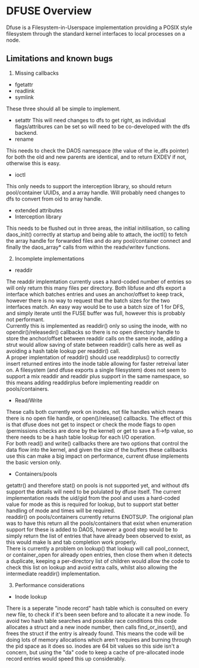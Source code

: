# DFUSE Overview

Dfuse is a Filesystem-in-Userspace implementation providing a POSIX style filesystem through the standard kernel interfaces to local processes on a node.

## Limitations and known bugs

1. Missing callbacks
 * fgetattr
 * readlink
 * symlink

These three should all be simple to implement.

 * setattr
This will need changes to dfs to get right, as individual flags/attribures can be set so will need to be co-developed with the dfs backend.
 * rename

This needs to check the DAOS namespace (the value of the ie_dfs pointer) for both the old and new parents are identical, and to return EXDEV if not, otherwise this is easy.
 * ioctl

This only needs to support the interception library, so should return pool/container UUIDs, and a array handle.  Will probably need changes to dfs to convert from oid to array handle.
 * extended attributes
 * Interception library

This needs to be flushed out in three areas, the initial initilisation, so calling daos_init() correctly at startup and being able to attach, the ioctl() to fetch the array handle for forwarded files and do any pool/container connect and finally the daos_array* calls from within the readv/writev functions.

2. Incomplete implementations
 * readdir
 
The readdir implemtation currently uses a hard-coded number of entries so will only return this many files per directory.  Both libfuse and dfs export a interface which batches entries and uses an anchor/offset to keep track, however there is no way to request that the batch sizes for the two interfaces match.  An easy way would be to use a batch size of 1 for DFS, and simply iterate until the FUSE buffer was full, however this is probably not performant.  
Currently this is implemented as readdir() only so using the inode, with no opendir()/releasedir() callbacks so there is no open directory handle to store the anchor/offset between readdir calls on the same inode, adding a strut would allow saving of state between readdir() calls here as well as avoiding a hash table lookup per readdir() call.  
A proper implentation of readdir() should use readdirplus() to correctly insert returned entires into the inode table allowing for faster retreival later on.  A filesystem (and dfuse exports a single filesystem) does not seem to support a mix readdir and readdir plus support in the same namespace, so this means adding readdirplus before implementing readdir on pools/containers.

 * Read/Write

These calls both currently work on inodes, not file handles which means there is no open file handle, or open()/release() callbacks.  The effect of this is that dfuse does not get to inspect or check the mode flags to open (permissions checks are done by the kernel) or get to save a fi->fp value, so there needs to be a hash table lookup for each I/O operation.  
For both read() and write() callbacks there are two options that control the data flow into the kernel, and given the size of the buffers these callbacks use this can make a big impact on performance, current dfuse implements the basic version only.

 * Containers/pools
 
 getattr() and therefore stat() on pools is not supported yet, and without dfs support the details will need to be polulated by dfuse itself.  The current implementation reads the uid/gid from the pool and uses a hard-coded value for mode as this is required for lookup, but to support stat better handling of mode and times will be required.  
 readdir() on pools/containers currently returns ENOTSUP.  The origional plan was to have this return all the pools/containers that exist when enumeration support for these is added to DAOS, however a good step would be to simply return the list of entries that have already been observed to exist, as this would make ls and tab completion work properly.  
 There is currently a problem on lookup() that lookup will call pool_connect, or container_open for already open entries, then close them when it detects a duplicate,  keeping a per-directory list of children would allow the code to check this list on lookup and avoid extra calls, whilst also allowing the intermediate readdir() implementation.

3. Performance considerations
 * Inode lookup

There is a seperate "inode record" hash table which is consulted on every new file, to check if it's been seen before and to allocate it a new inode.  To avoid two hash table searches and possible race conditions this code allocates a struct and a new inode number, then calls find_or_insert(), and frees the struct if the entry is already found.  This means the code will be doing lots of memory allocations which aren't requires and burning through the pid space as it does so.  inodes are 64 bit values so this side isn't a concern, but using the "da" code to keep a cache of pre-allocated inode record entries would speed this up considerably.

